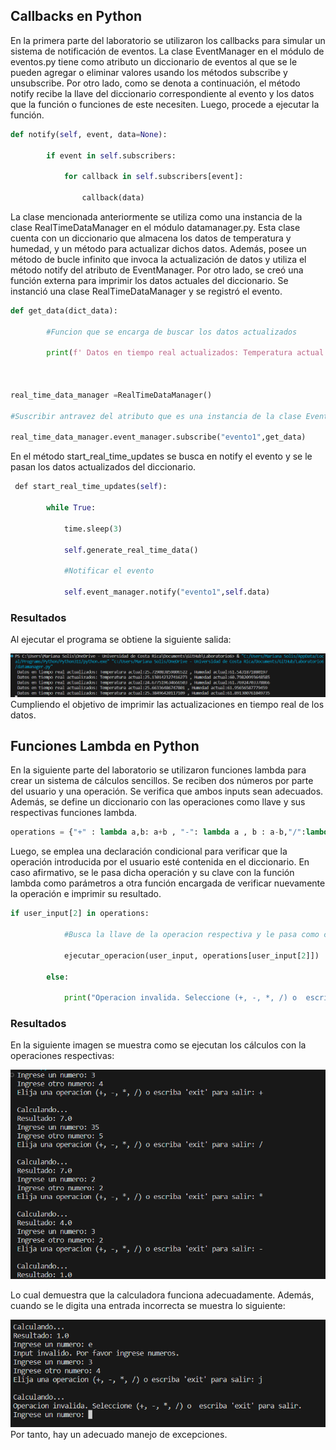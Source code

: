 ## Callbacks en Python
En la primera parte del laboratorio se utilizaron los callbacks para simular un sistema de notificación de eventos. La clase EventManager en el módulo de eventos.py tiene como atributo un diccionario de eventos al que se le pueden agregar o eliminar valores usando los métodos subscribe y unsubscribe. Por otro lado, como se denota a continuación, el método notify recibe la llave del diccionario correspondiente al evento y los datos que la función o funciones de este necesiten. Luego, procede a ejecutar la función.
```python 
def notify(self, event, data=None):

        if event in self.subscribers:

            for callback in self.subscribers[event]:

                callback(data)
```
La clase mencionada anteriormente se utiliza como una instancia de la clase RealTimeDataManager en el módulo datamanager.py. Esta clase cuenta con un diccionario que almacena los datos de temperatura y humedad, y un método para actualizar dichos datos. Además, posee un método de bucle infinito que invoca la actualización de datos y utiliza el método notify del atributo de EventManager. Por otro lado, se creó una función externa para imprimir los datos actuales del diccionario. Se instanció una clase RealTimeDataManager y se registró el evento. 
```python
def get_data(dict_data):

        #Funcion que se encarga de buscar los datos actualizados

        print(f' Datos en tiempo real actualizados: Temperatura actual:{dict_data["temperatura"]} , Humedad actual:{dict_data["humedad"]}')

  

real_time_data_manager =RealTimeDataManager()

#Suscribir antravez del atributo que es una instancia de la clase EventManager el evento

real_time_data_manager.event_manager.subscribe("evento1",get_data)
```
En el método start_real_time_updates se busca en notify el evento y se le pasan los datos actualizados del diccionario. 
```python
 def start_real_time_updates(self):

        while True:

            time.sleep(3)

            self.generate_real_time_data()

            #Notificar el evento

            self.event_manager.notify("evento1",self.data)
```

### Resultados
Al ejecutar el programa se obtiene la siguiente salida: 

![Resultadoparte1](https://github.com/Msolis314/Clases/blob/main/lab6ejercicio1.png)
Cumpliendo el objetivo de imprimir las actualizaciones en tiempo real de los datos. 

## Funciones Lambda en Python
En la siguiente parte del laboratorio se utilizaron funciones lambda para crear un sistema de cálculos sencillos. Se reciben dos números por parte del usuario y una operación. Se verifica que ambos inputs sean adecuados. Además, se define un diccionario con las operaciones como llave y sus respectivas funciones lambda.
```python
operations = {"+" : lambda a,b: a+b , "-": lambda a , b : a-b,"/":lambda a , b : a/b,"*":lambda a , b : a*b}
```
Luego, se emplea una declaración condicional para verificar que la operación introducida por el usuario esté contenida en el diccionario. En caso afirmativo, se le pasa dicha operación y su clave con la función lambda como parámetros a otra función encargada de verificar nuevamente la operación e imprimir su resultado.
```python
if user_input[2] in operations:

            #Busca la llave de la operacion respectiva y le pasa como callback a la funcion ejecutar operaciones la operacion

            ejecutar_operacion(user_input, operations[user_input[2]])

        else:

            print("Operacion invalida. Seleccione (+, -, *, /) o  escriba 'exit' para salir.")
```
### Resultados
En la siguiente imagen se muestra como se ejecutan los cálculos con la operaciones respectivas:

![Parte 2](https://github.com/Msolis314/Clases/blob/main/reportelab6eje2.png)

Lo cual demuestra que la calculadora funciona adecuadamente. Además, cuando se le digita una entrada incorrecta se muestra lo siguiente: 

![Parte Exceptions](https://github.com/Msolis314/Clases/blob/main/Reporte6ej2false.png)
Por tanto, hay un adecuado manejo de excepciones. 
